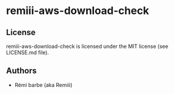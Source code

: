 # remiii-aws-download-check

## License

remiii-aws-download-check is licensed under the MIT license (see LICENSE.md file).

## Authors

* Rémi barbe (aka Remiii)

